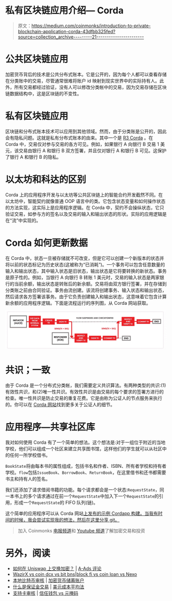 # 私有区块链应用介绍— Corda

> 原文：<https://medium.com/coinmonks/introduction-to-private-blockchain-application-corda-43dfbb325fed?source=collection_archive---------21----------------------->

# 公共区块链应用

加密货币背后的技术是公共分布式账本。它是公开的，因为每个人都可以查看存储在分类账中的交易，尽管通常很难将账户 id 映射到现实世界中的实际持有人。此外，所有交易都经过验证，没有人可以修改分类帐中的交易，因为交易存储在区块链数据结构中，这是区块链的不变性。

# 私有区块链应用

区块链和分布式账本技术可以应用到其他领域。然而，由于分类账是公开的，因此会有隐私问题。这就是私有分布式账本的由来。其中一个是 [R3 Corda](https://docs.r3.com/en/platform/corda/4.7/open-source/key-concepts.html) 。在 Corda 中，交易仅对参与交易的各方可见。例如，如果银行 A 向银行 B 交易 1 美元，该交易由银行 A 和银行 B 双方签署，并且仅对银行 A 和银行 B 可见。这保护了银行 A 和银行 B 的隐私。

# 以太坊和科达的区别

Corda 上的应用程序开发与以太坊等公共区块链上的智能合约开发截然不同。在以太坊中，智能契约就像普通 OOP 语言中的类。它包含状态变量和如何操作状态的方法实现，这实际上是应用程序逻辑。在 Corda 中，契约不会操纵状态，它只验证交易，如参与方的签名以及交易的输入和输出状态的形状。实际的应用逻辑是在“流”中实现的。

# Corda 如何更新数据

在 Corda 中，状态一旦被存储就不可改变，但是它可以创建一个新版本的状态并将以前的状态标记为历史状态(这被称为“已消耗”)。一个事务可以包含任意数量的输入和输出状态，其中输入状态是旧状态，输出状态是它将要转换的新状态。事务是原子性的。例如，当银行 A 向银行 B 转账 1 美元时，交易的输入状态是两家银行的当前余额，输出状态是转账后的新余额。交易将由双方银行签署，并在存储到分类账之前由合同验证。事务由流创建。该流将创建事务、输入状态和输出状态，然后请求各方签署该事务。由于它负责创建输入和输出状态，这意味着它包含计算新余额的应用程序逻辑。下面是流程运行的序列图，从 Corda 网站获取。

![](img/5af107054118f1ce5b78f1ddc66e2d3c.png)

# 共识；一致

由于 Corda 是一个分布式分类帐，我们需要定义共识算法。有两种类型的共识:(1)有效性共识，和(2)唯一性共识。有效性共识是由交易的每个要求的签署方进行的检查。唯一性共识是防止交易的重复花费。它是由称为公证人的节点服务来执行的。你可以在 [Corda 网站](https://docs.r3.com/en/platform/corda/4.7/open-source/key-concepts-notaries.html)找到更多关于公证人的细节。

# 应用程序—共享社区库

我对如何使用 Corda 有了一个简单的想法。这个想法是:对于一组位于附近的当地学校，他们可以组成一个社区来建立共享图书馆，这样他们的学生就可以从社区中的任何一所学校借书。

`BookState`将由每本书的属性组成，包括书名和作者、ISBN、所有者学校和持有者学校。`flow`包括`IssueBook`、`BorrowBook`、`ReturnBook`，在这里借书和还书都需要书主和持有人的签名。

我们还添加了请求借阅书籍的功能。每个请求都会是一个状态:`RequestState`，同一本书上的多个请求通过在前一个`RequestState`中加入下一个`RequestState`的引用，形成一个`RequestState`的 FIFO 队列(链)。

这个简单的应用程序可以从 Corda 网站[上发布的示例 Cordapp 构建。当我有时间的时候，我会尝试实现我的想法，然后在这里分享 git。](https://docs.r3.com/en/platform/corda/4.7/open-source/tutorial-cordapp.html)

> 加入 Coinmonks [电报频道](https://t.me/coincodecap)和 [Youtube 频道](https://www.youtube.com/c/coinmonks/videos)了解加密交易和投资

# 另外，阅读

*   [如何在 Uniswap 上交换加密？](https://coincodecap.com/swap-crypto-on-uniswap) | [A-Ads 评论](https://coincodecap.com/a-ads-review)
*   [WazirX vs coin dcx vs bit bns](/coinmonks/wazirx-vs-coindcx-vs-bitbns-149f4f19a2f1)|[block fi vs coin loan vs Nexo](/coinmonks/blockfi-vs-coinloan-vs-nexo-cb624635230d)
*   [本地比特币审核](/coinmonks/localbitcoins-review-6cc001c6ed56) | [加密货币储蓄账户](https://coincodecap.com/cryptocurrency-savings-accounts)
*   [什么是保证金交易](https://coincodecap.com/margin-trading) | [美元成本平均法](https://coincodecap.com/dca)
*   [支持卡审核](https://coincodecap.com/uphold-card-review) | [信任钱包 vs 元掩码](https://coincodecap.com/trust-wallet-vs-metamask)